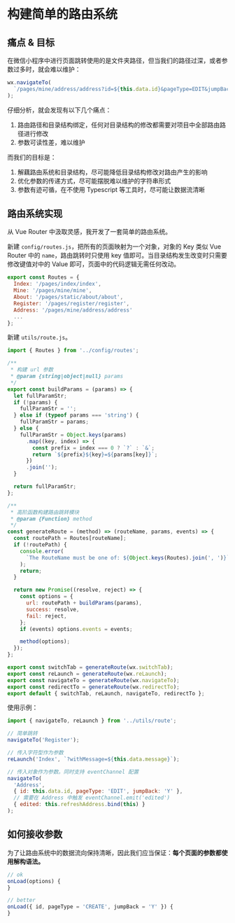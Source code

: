 # 构建简单的路由系统

## 痛点 & 目标

在微信小程序中进行页面跳转使用的是文件夹路径，但当我们的路径过深，或者参数过多时，就会难以维护：

```jsx
wx.navigateTo(
  `/pages/mine/address/address?id=${this.data.id}&pageType=EDIT&jumpBack=Y`
);
```

仔细分析，就会发现有以下几个痛点：

1. 路由路径和目录结构绑定，任何对目录结构的修改都需要对项目中全部路由路径进行修改
2. 参数可读性差，难以维护

而我们的目标是：

1. 解藕路由系统和目录结构，尽可能降低目录结构修改对路由产生的影响
2. 优化参数的传递方式，尽可能摆脱难以维护的字符串形式
3. 参数有迹可循，在不使用 Typescript 等工具时，尽可能让数据流清晰

## 路由系统实现

从 Vue Router 中汲取灵感，我开发了一套简单的路由系统。

新建 `config/routes.js`，把所有的页面映射为一个对象，对象的 Key 类似 Vue Router 中的 `name`，路由跳转时只使用 key 值即可。当目录结构发生改变时只需要修改键值对中的 Value 即可，页面中的代码逻辑无需任何改动。

```jsx
export const Routes = {
  Index: '/pages/index/index',
  Mine: '/pages/mine/mine',
  About: '/pages/static/about/about',
  Register: '/pages/register/register',
  Address: '/pages/mine/address/address'
  ...
};
```

新建 `utils/route.js`。

```jsx
import { Routes } from '../config/routes';

/**
 * 构建 url 参数
 * @param {string|object|null} params
 */
export const buildParams = (params) => {
  let fullParamStr;
  if (!params) {
    fullParamStr = '';
  } else if (typeof params === 'string') {
    fullParamStr = params;
  } else {
    fullParamStr = Object.keys(params)
      .map((key, index) => {
        const prefix = index === 0 ? `?` : `&`;
        return `${prefix}${key}=${params[key]}`;
      })
      .join('');
  }

  return fullParamStr;
};

/**
 * 高阶函数构建路由跳转模块
 * @param {Function} method
 */
const generateRoute = (method) => (routeName, params, events) => {
  const routePath = Routes[routeName];
  if (!routePath) {
    console.error(
      `The RouteName must be one of: ${Object.keys(Routes).join(', ')}`
    );
    return;
  }

  return new Promise((resolve, reject) => {
    const options = {
      url: routePath + buildParams(params),
      success: resolve,
      fail: reject,
    };
    if (events) options.events = events;

    method(options);
  });
};

export const switchTab = generateRoute(wx.switchTab);
export const reLaunch = generateRoute(wx.reLaunch);
export const navigateTo = generateRoute(wx.navigateTo);
export const redirectTo = generateRoute(wx.redirectTo);
export default { switchTab, reLaunch, navigateTo, redirectTo };
```

使用示例：

```jsx
import { navigateTo, reLaunch } from '../utils/route';

// 简单跳转
navigateTo('Register');

// 传入字符型作为参数
reLaunch('Index', `?withMessage=${this.data.message}`);

// 传入对象作为参数。同时支持 eventChannel 配置
navigateTo(
  'Address',
  { id: this.data.id, pageType: 'EDIT', jumpBack: 'Y' },
  // 需要在 Address 中触发 eventChannel.emit('edited')
  { edited: this.refreshAddress.bind(this) }
);
```

## 如何接收参数

为了让路由系统中的数据流向保持清晰，因此我们应当保证：**每个页面的参数都使用解构语法。**

```jsx
// ok
onLoad(options) {
}

// better
onLoad({ id, pageType = 'CREATE', jumpBack = 'Y' }) {
}
```
